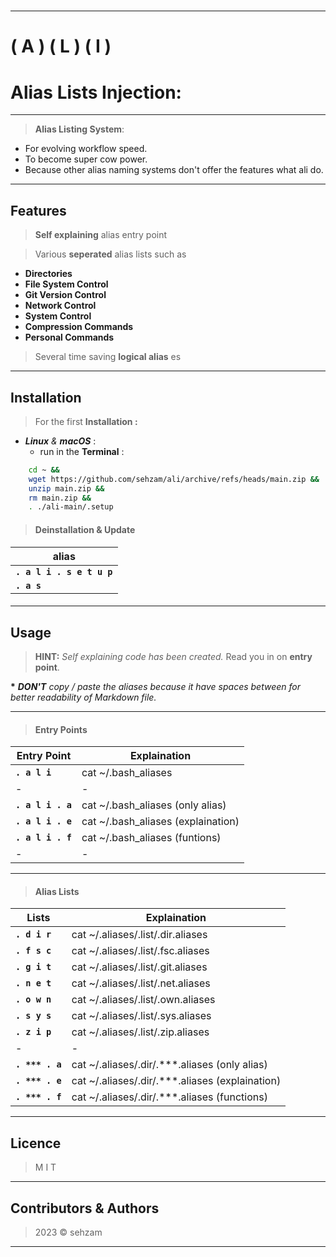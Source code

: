 #
---
# ( A ) ( L ) ( I ) 
# Alias Lists Injection: 

---
> __Alias Listing System__: 

  - For evolving workflow speed.
  - To become super cow power.
  - Because other alias naming systems don't offer the features what ali do.

  ---
## Features

> __Self explaining__ alias entry point

> Various __seperated__ alias lists such as 
  
  - __Directories__
  - __File System Control__
  - __Git Version Control__
  - __Network Control__
  - __System Control__
  - __Compression Commands__
  - __Personal Commands__ 
> Several time saving __logical alias__ es

---
##  Installation

> For the first __Installation :__ 
 
 - ___Linux__ & __macOS___ : 
   - run in the __Terminal__ :
  
```bash
    cd ~ && 
    wget https://github.com/sehzam/ali/archive/refs/heads/main.zip && 
    unzip main.zip && 
    rm main.zip && 
    . ./ali-main/.setup
```
> #### __Deinstallation__ __&__                     __Update__  

| alias                          |
|--------------------------------|
| __`. a l i . s e t u p`__  |     
 __`. a s`__  |                    

> #### 


---
## Usage

> __HINT:__ _Self explaining code has been created._ Read you in on __entry point__.

__*__ ____DON'T__ copy / paste the aliases because it have spaces between for better readability of Markdown file_._


---

> #### Entry Points
|        Entry Point         |         Explaination                   |
|----------------------------|----------------------------------------|
| __`. a l i`__              | cat ~/.bash_aliases                    |
|-|-|
| __`. a l i . a`__          | cat ~/.bash_aliases (only alias)       |
| __`. a l i . e`__          | cat ~/.bash_aliases (explaination)     |
| __`. a l i . f`__          | cat ~/.bash_aliases (funtions)         |
|-|-|

---

> #### Alias Lists
|        Lists               |            Explaination                  |
|----------------------------|------------------------------------------|
| __`. d i r`__              | cat ~/.aliases/.list/.dir.aliases              | 
| __`. f s c`__              | cat ~/.aliases/.list/.fsc.aliases              | 
| __`. g i t`__              | cat ~/.aliases/.list/.git.aliases              | 
| __`. n e t`__              | cat ~/.aliases/.list/.net.aliases              | 
| __`. o w n`__              | cat ~/.aliases/.list/.own.aliases              | 
| __`. s y s`__              | cat ~/.aliases/.list/.sys.aliases              | 
| __`. z i p`__              | cat ~/.aliases/.list/.zip.aliases              | 
|-|-|
| __`. *** . a`__          | cat ~/.aliases/.dir/.***.aliases (only alias)  |
| __`. *** . e`__          | cat ~/.aliases/.dir/.***.aliases (explaination)|
| __`. *** . f`__          | cat ~/.aliases/.dir/.***.aliases (functions)   |

---
## Licence

> M  I  T
---
## Contributors & Authors

> 2023 © sehzam
---